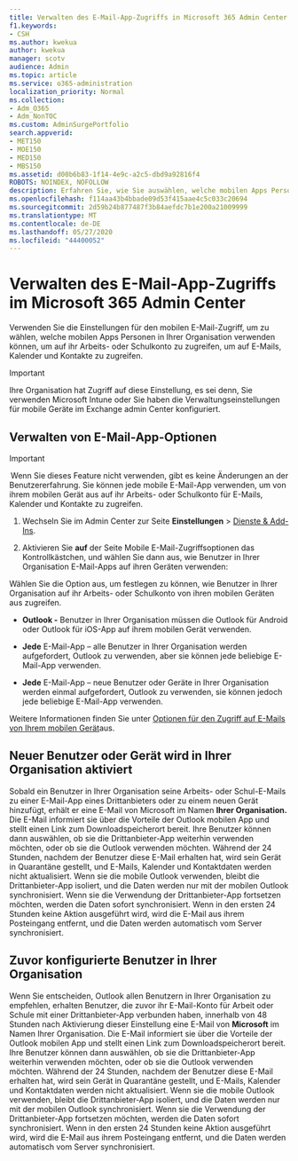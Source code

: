 ```yaml
---
title: Verwalten des E-Mail-App-Zugriffs in Microsoft 365 Admin Center
f1.keywords:
- CSH
ms.author: kwekua
author: kwekua
manager: scotv
audience: Admin
ms.topic: article
ms.service: o365-administration
localization_priority: Normal
ms.collection:
- Adm_O365
- Adm_NonTOC
ms.custom: AdminSurgePortfolio
search.appverid:
- MET150
- MOE150
- MED150
- MBS150
ms.assetid: d00b6b83-1f14-4e9c-a2c5-dbd9a92816f4
ROBOTS: NOINDEX, NOFOLLOW
description: Erfahren Sie, wie Sie auswählen, welche mobilen Apps Personen für den Zugriff auf E-Mails, Kalender und Kontakte verwenden können.
ms.openlocfilehash: f114aa43b4bbade09d53f415aae4c5c033c20694
ms.sourcegitcommit: 2d59b24b877487f3b84aefdc7b1e200a21009999
ms.translationtype: MT
ms.contentlocale: de-DE
ms.lasthandoff: 05/27/2020
ms.locfileid: "44400052"
---
```

# <a name="manage-email-app-access-in-the-microsoft-365-admin-center"></a>Verwalten des E-Mail-App-Zugriffs im Microsoft 365 Admin Center

Verwenden Sie die Einstellungen für den mobilen E-Mail-Zugriff, um zu wählen, welche mobilen Apps Personen in Ihrer Organisation verwenden können, um auf ihr Arbeits- oder Schulkonto zu zugreifen, um auf E-Mails, Kalender und Kontakte zu zugreifen.
  
> [!IMPORTANT]
> Ihre Organisation hat Zugriff auf diese Einstellung, es sei denn, Sie verwenden Microsoft Intune oder Sie haben die Verwaltungseinstellungen für mobile Geräte im Exchange admin Center konfiguriert. 
  
## <a name="manage-email-app-options"></a>Verwalten von E-Mail-App-Optionen

> [!IMPORTANT]
>  Wenn Sie dieses Feature nicht verwenden, gibt es keine Änderungen an der Benutzererfahrung. Sie können jede mobile E-Mail-App verwenden, um von ihrem mobilen Gerät aus auf ihr Arbeits- oder Schulkonto für E-Mails, Kalender und Kontakte zu zugreifen. 
    
1. Wechseln Sie im Admin Center zur Seite **Einstellungen** \> <a href="https://go.microsoft.com/fwlink/p/?linkid=2053743" target="_blank">Dienste &amp; Add-Ins</a>. 

2. Aktivieren Sie **auf** der Seite Mobile E-Mail-Zugriffsoptionen das Kontrollkästchen, und wählen Sie dann aus, wie Benutzer in Ihrer Organisation E-Mail-Apps auf ihren Geräten verwenden:
  
Wählen Sie die Option aus, um festlegen zu können, wie Benutzer in Ihrer Organisation auf ihr Arbeits- oder Schulkonto von ihren mobilen Geräten aus zugreifen.
  
- **Outlook -** Benutzer in Ihrer Organisation müssen die Outlook für Android oder Outlook für iOS-App auf ihrem mobilen Gerät verwenden. 
    
- **Jede** E-Mail-App – alle Benutzer in Ihrer Organisation werden aufgefordert, Outlook zu verwenden, aber sie können jede beliebige E-Mail-App verwenden. 
    
- **Jede** E-Mail-App – neue Benutzer oder Geräte in Ihrer Organisation werden einmal aufgefordert, Outlook zu verwenden, sie können jedoch jede beliebige E-Mail-App verwenden. 
    
Weitere Informationen finden Sie unter [Optionen für den Zugriff auf E-Mails von Ihrem mobilen Gerät](access-email-from-a-mobile-device.md)aus.
  
## <a name="new-user-or-device-is-activated-in-your-organization"></a>Neuer Benutzer oder Gerät wird in Ihrer Organisation aktiviert

Sobald ein Benutzer in Ihrer Organisation seine Arbeits- oder Schul-E-Mails zu einer E-Mail-App eines Drittanbieters oder zu einem neuen Gerät hinzufügt, erhält er eine E-Mail von Microsoft im Namen **Ihrer Organisation.** Die E-Mail informiert sie über die Vorteile der Outlook mobilen App und stellt einen Link zum Downloadspeicherort bereit. Ihre Benutzer können dann auswählen, ob sie die Drittanbieter-App weiterhin verwenden möchten, oder ob sie die Outlook verwenden möchten. Während der 24 Stunden, nachdem der Benutzer diese E-Mail erhalten hat, wird sein Gerät in Quarantäne gestellt, und E-Mails, Kalender und Kontaktdaten werden nicht aktualisiert. Wenn sie die mobile Outlook verwenden, bleibt die Drittanbieter-App isoliert, und die Daten werden nur mit der mobilen Outlook synchronisiert. Wenn sie die Verwendung der Drittanbieter-App fortsetzen möchten, werden die Daten sofort synchronisiert. Wenn in den ersten 24 Stunden keine Aktion ausgeführt wird, wird die E-Mail aus ihrem Posteingang entfernt, und die Daten werden automatisch vom Server synchronisiert.
  
## <a name="previously-configured-users-in-your-organization"></a>Zuvor konfigurierte Benutzer in Ihrer Organisation

Wenn Sie entscheiden, Outlook allen Benutzern in Ihrer Organisation zu empfehlen, erhalten Benutzer, die zuvor ihr E-Mail-Konto für Arbeit oder Schule mit einer Drittanbieter-App verbunden haben, innerhalb von 48 Stunden nach Aktivierung dieser Einstellung eine E-Mail von **Microsoft** im Namen Ihrer Organisation. Die E-Mail informiert sie über die Vorteile der Outlook mobilen App und stellt einen Link zum Downloadspeicherort bereit. Ihre Benutzer können dann auswählen, ob sie die Drittanbieter-App weiterhin verwenden möchten, oder ob sie die Outlook verwenden möchten. Während der 24 Stunden, nachdem der Benutzer diese E-Mail erhalten hat, wird sein Gerät in Quarantäne gestellt, und E-Mails, Kalender und Kontaktdaten werden nicht aktualisiert. Wenn sie die mobile Outlook verwenden, bleibt die Drittanbieter-App isoliert, und die Daten werden nur mit der mobilen Outlook synchronisiert. Wenn sie die Verwendung der Drittanbieter-App fortsetzen möchten, werden die Daten sofort synchronisiert. Wenn in den ersten 24 Stunden keine Aktion ausgeführt wird, wird die E-Mail aus ihrem Posteingang entfernt, und die Daten werden automatisch vom Server synchronisiert. 
  

